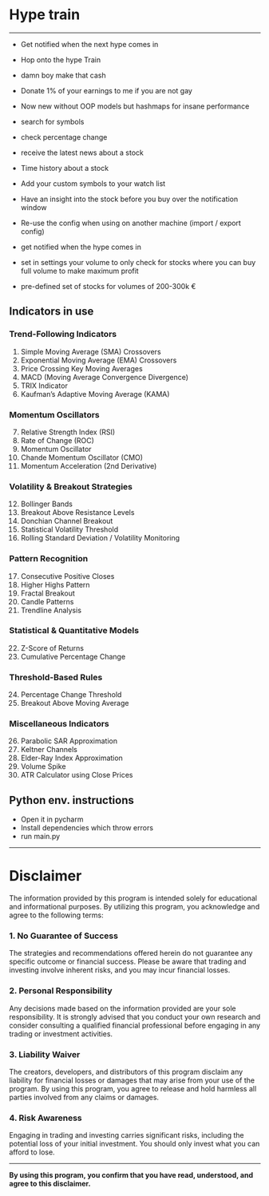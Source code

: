 # Hype train

---

- Get notified when the next hype comes in
- Hop onto the hype Train
- damn boy make that cash
- Donate 1% of your earnings to me if you are not gay
- Now new without OOP models but hashmaps for insane performance


- search for symbols
- check percentage change
- receive the latest news about a stock
- Time history about a stock
- Add your custom symbols to your watch list
- Have an insight into the stock before you buy over the notification window
- Re-use the config when using on another machine (import / export config)
- get notified when the hype comes in
- set in settings your volume to only check for stocks where you can buy full volume to make maximum profit
- pre-defined set of stocks for volumes of 200-300k €

## Indicators in use

### Trend-Following Indicators

1. Simple Moving Average (SMA) Crossovers
2. Exponential Moving Average (EMA) Crossovers
3. Price Crossing Key Moving Averages
4. MACD (Moving Average Convergence Divergence)
5. TRIX Indicator
6. Kaufman’s Adaptive Moving Average (KAMA)

### Momentum Oscillators

7. Relative Strength Index (RSI)
8. Rate of Change (ROC)
9. Momentum Oscillator
10. Chande Momentum Oscillator (CMO)
11. Momentum Acceleration (2nd Derivative)

### Volatility & Breakout Strategies

12. Bollinger Bands
13. Breakout Above Resistance Levels
14. Donchian Channel Breakout
15. Statistical Volatility Threshold
16. Rolling Standard Deviation / Volatility Monitoring

### Pattern Recognition

17. Consecutive Positive Closes
18. Higher Highs Pattern
19. Fractal Breakout
20. Candle Patterns
21. Trendline Analysis

### Statistical & Quantitative Models

22. Z-Score of Returns
23. Cumulative Percentage Change

### Threshold-Based Rules

24. Percentage Change Threshold
25. Breakout Above Moving Average

### Miscellaneous Indicators

26. Parabolic SAR Approximation
27. Keltner Channels
28. Elder-Ray Index Approximation
29. Volume Spike
30. ATR Calculator using Close Prices


## Python env. instructions
- Open it in pycharm
- Install dependencies which throw errors
- run main.py

---

# Disclaimer

The information provided by this program is intended solely for educational and informational purposes. By utilizing
this program, you acknowledge and agree to the following terms:

### 1. No Guarantee of Success

The strategies and recommendations offered herein do not guarantee any specific outcome or financial success. Please be
aware that trading and investing involve inherent risks, and you may incur financial losses.

### 2. Personal Responsibility

Any decisions made based on the information provided are your sole responsibility. It is strongly advised that you
conduct your own research and consider consulting a qualified financial professional before engaging in any trading or
investment activities.

### 3. Liability Waiver

The creators, developers, and distributors of this program disclaim any liability for financial losses or damages that
may arise from your use of the program. By using this program, you agree to release and hold harmless all parties
involved from any claims or damages.

### 4. Risk Awareness

Engaging in trading and investing carries significant risks, including the potential loss of your initial investment.
You should only invest what you can afford to lose.

---

**By using this program, you confirm that you have read, understood, and agree to this disclaimer.**